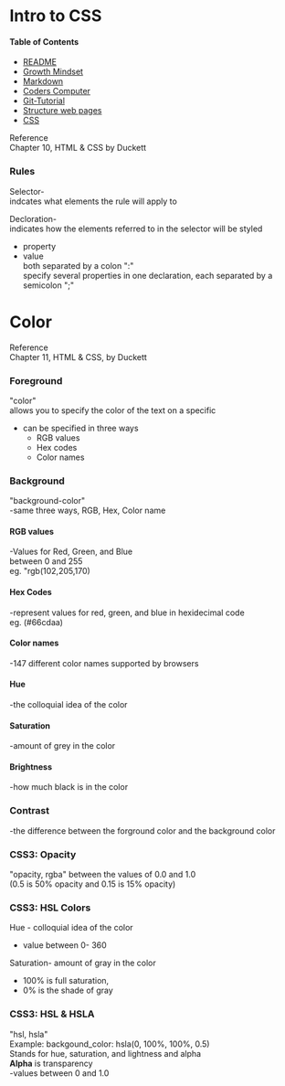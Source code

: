 # Intro to CSS

#### Table of Contents
* [README](README.md)
* [Growth Mindset](Growth-Mindset.md)
* [Markdown](markdown.md)
* [Coders Computer](coders-computer.md)
* [Git-Tutorial](Git_Tutorial.md)
* [Structure web pages](Structure_webpages.md)
* [CSS](CSS.md)

Reference  
Chapter 10, HTML & CSS by Duckett

### Rules

Selector-  
indcates what elements the rule will apply to

Decloration-  
indicates how the elements referred to in the selector will be styled  

- property 
- value  
both separated by a colon ":"  
specify several properties in one declaration, each separated by a semicolon ";"


# Color

Reference  
Chapter 11, HTML & CSS, by Duckett


### Foreground   
"color"  
allows you to specify the color of the text on a specific   
- can be specified in three ways
    - RGB values
    - Hex codes
    - Color names 

### Background   
"background-color"  
-same three ways, RGB, Hex, Color name

#### RGB values  
-Values for Red, Green, and Blue  
between 0 and 255  
eg. "rgb(102,205,170)

#### Hex Codes 
-represent values for red, green, and blue in hexidecimal code  
eg. (#66cdaa)  

#### Color names
-147 different color names supported by browsers

#### Hue
-the colloquial idea of the color

#### Saturation
-amount of grey in the color

#### Brightness
-how much black is in the color

### Contrast
-the difference between the forground color and the background color

### CSS3: Opacity
"opacity, rgba"
between the values of 0.0 and 1.0  
(0.5 is 50% opacity and 0.15 is 15% opacity)  

### CSS3: HSL Colors
Hue - colloquial idea of the color
- value between 0- 360  

Saturation- amount of gray in the color 
- 100% is full saturation, 
- 0% is the shade of gray

### CSS3: HSL & HSLA   
"hsl, hsla"  
Example: backgound_color: hsla(0, 100%, 100%, 0.5)  
Stands for hue, saturation, and lightness and alpha  
**Alpha** is transparency   
-values between 0 and 1.0

